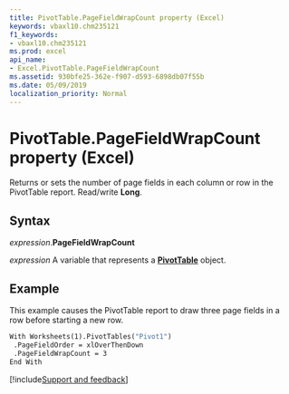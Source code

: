 ```yaml
---
title: PivotTable.PageFieldWrapCount property (Excel)
keywords: vbaxl10.chm235121
f1_keywords:
- vbaxl10.chm235121
ms.prod: excel
api_name:
- Excel.PivotTable.PageFieldWrapCount
ms.assetid: 930bfe25-362e-f907-d593-6898db07f55b
ms.date: 05/09/2019
localization_priority: Normal
---
```



# PivotTable.PageFieldWrapCount property (Excel)

Returns or sets the number of page fields in each column or row in the PivotTable report. Read/write **Long**.


## Syntax

_expression_.**PageFieldWrapCount**

_expression_ A variable that represents a **[PivotTable](Excel.PivotTable.md)** object.


## Example

This example causes the PivotTable report to draw three page fields in a row before starting a new row.

```vb
With Worksheets(1).PivotTables("Pivot1") 
 .PageFieldOrder = xlOverThenDown 
 .PageFieldWrapCount = 3 
End With
```




[!include[Support and feedback](~/includes/feedback-boilerplate.md)]